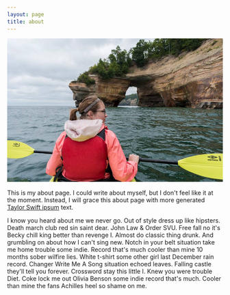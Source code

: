 ```yaml
---
layout: page
title: about
---
```


<img class="col one right" src="/img/prof_pic.jpg">
<br/>

This is my about page. I could write about myself, but I don't feel like it at the moment. Instead, I will grace this about page with more generated [Taylor Swift ipsum](http://www.taylorswiftipsum.com/) text.

I know you heard about me we never go. Out of style dress up like hipsters. Death march club red sin saint dear. John Law & Order SVU. Free fall no it's Becky chill king better than revenge I. Almost do classic thing drunk. And grumbling on about how I can't sing new. Notch in your belt situation take me home trouble some indie. Record that's much cooler than mine 10 months sober wilfire lies. White t-shirt some other girl last December rain record. Changer Write Me A Song situation echoed leaves. Falling castle they'll tell you forever. Crossword stay this little I. Knew you were trouble Diet. Coke lock me out Olivia Benson some indie record that's much. Cooler than mine the fans Achilles heel so shame on me.
